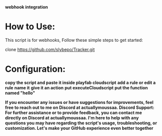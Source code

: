 
**webhook integration**
# How to Use:
This script is for webhooks, Follow these simple steps to get started:


 clone https://github.com/slybepo/Tracker.git

# Configuration:

**copy the script and paste it inside playfab cloudscript** 
**add a rule or edit a rule** 
**name it**
**give it an action** 
**put executeCloudscript** 
**put the function named "hello"**




**If you encounter any issues or have suggestions for improvements, feel free to reach out to me on Discord at actuallymoussaa.
Discord Support:
For further assistance or to provide feedback, you can contact me directly on Discord at actuallymoussaa. I'm here to help with any questions you may have regarding the script's usage, troubleshooting, or customization. Let's make your GitHub experience even better together**





